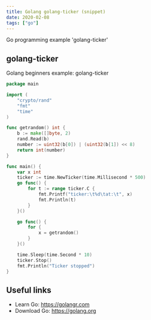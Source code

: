 ```yaml
---
title: Golang golang-ticker (snippet)
date: 2020-02-08
tags: ["go"]
---
```

Go programming example 'golang-ticker'


## golang-ticker

Golang beginners example: golang-ticker

```go
package main

import (
	"crypto/rand"
	"fmt"
	"time"
)

func getrandom() int {
	b := make([]byte, 2)
	rand.Read(b)
	number := uint32(b[0]) | (uint32(b[1]) << 8)
	return int(number)
}

func main() {
	var x int
	ticker := time.NewTicker(time.Millisecond * 500)
	go func() {
		for t := range ticker.C {
			fmt.Printf("ticker:\t%d\tat:\t", x)
			fmt.Println(t)
		}
	}()

	go func() {
		for {
			x = getrandom()
		}
	}()

	time.Sleep(time.Second * 10)
	ticker.Stop()
	fmt.Println("Ticker stopped")
}

```

## Useful links

- Learn Go: https://golangr.com
- Download Go: https://golang.org
